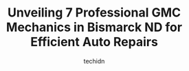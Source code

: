 ---
layout: ampstory
image: https://images.unsplash.com/photo-1623564493214-6137dff043ad?ixlib=rb-4.0.3&ixid=MnwxMjA3fDB8MHxwaG90by1wYWdlfHx8fGVufDB8fHx8&auto=format&fit=crop&w=640&h=853&q=80
author: techidn
featured: false
description: Searching for the finest GMC Mechanic in Bismarck ND, USA? Look no further than the 7 best GMC Mechanic in the area, where youll find a team of highly qualified professionals ready to handl
title: Unveiling 7 Professional GMC Mechanics in Bismarck ND for Efficient Auto Repairs
cover:
   title: Unveiling 7 Professional GMC Mechanics in Bismarck ND for Efficient Auto Repairs
   subtitle: Rickpate
   background: https://images.unsplash.com/photo-1623564493214-6137dff043ad?ixlib=rb-4.0.3&ixid=MnwxMjA3fDB8MHxwaG90by1wYWdlfHx8fGVufDB8fHx8&auto=format&fit=crop&w=640&h=853&q=80

pages: 
 - layout: thirds
   top: <h1>#1 Bismarck Motor Company</h1>
   bottom: "<p>I just purchased a 2022 Nissan Altima from Dayton.  He went well over and above my expectations and was wonderful to work with!    His communication throughout the proces</p>"
   background: https://www.knot35.com/toplist/wp-content/uploads/2023/06/best-gmc-mechanic-1-in-bismarck-nd-1685837320.jpeg
   backgroundblur: true
 - layout: thirds
   top: <h1>#2 Lincoln Repair</h1>
   bottom: "<p>4131 Hagen Ave, Bismarck, ND 58504, United States</p>"
   background: https://www.knot35.com/toplist/wp-content/uploads/2023/06/best-gmc-mechanic-2-in-bismarck-nd-1685837321.png
   cta:
      link: https://www.knot35.com/toplist/unveiling-7-professional-gmc-mechanics-in-bismarck-nd-for-efficient-auto-repairs/
      text: Unveiling 7 Professional GMC Mechanics in Bismarck ND for Efficient Auto Repairs
 - layout: thirds
   top: <h1>#3 Rides Auto Sales & Customs</h1>
   bottom: "<p>1200 Northstar Dr, Bismarck, ND 58503, United States</p>"
   background: https://www.knot35.com/toplist/wp-content/uploads/2023/06/best-gmc-mechanic-3-in-bismarck-nd-1685837321.jpeg
   cta:
      link: https://www.knot35.com/toplist/unveiling-7-professional-gmc-mechanics-in-bismarck-nd-for-efficient-auto-repairs/
      text: Unveiling 7 Professional GMC Mechanics in Bismarck ND for Efficient Auto Repairs
 - layout: thirds
   top: <h1>#4 CK Auto Inc.</h1>
   bottom: "<p>3405 E Divide Ave, Bismarck, ND 58501, United States</p>"
   background: https://images.unsplash.com/photo-1524169358666-79f22534bc6e?ixlib=rb-4.0.3&ixid=MnwxMjA3fDB8MHxwaG90by1wYWdlfHx8fGVufDB8fHx8&auto=format&fit=crop&w=640&h=853&q=80
   cta:
      link: https://www.knot35.com/toplist/unveiling-7-professional-gmc-mechanics-in-bismarck-nd-for-efficient-auto-repairs/
      text: Unveiling 7 Professional GMC Mechanics in Bismarck ND for Efficient Auto Repairs
 - layout: thirds
   top: <h1>#5 BisMan Autoworx</h1>
   bottom: "<p>235 Airport Rd, Bismarck, ND 58504, United States</p>"
   background: https://images.unsplash.com/photo-1608411404720-c8f0417bcdba?ixlib=rb-4.0.3&ixid=MnwxMjA3fDB8MHxwaG90by1wYWdlfHx8fGVufDB8fHx8&auto=format&fit=crop&w=640&h=853&q=80
   cta:
      link: https://www.knot35.com/toplist/unveiling-7-professional-gmc-mechanics-in-bismarck-nd-for-efficient-auto-repairs/
      text: Unveiling 7 Professional GMC Mechanics in Bismarck ND for Efficient Auto Repairs
 - layout: thirds
   top: <h1>#6 Torgerson Auto Center</h1>
   bottom: "<p>2121 E Bismarck Expy, Bismarck, ND 58504, United States</p>"
   background: https://images.unsplash.com/photo-1564951434112-64d74cc2a2d7?ixlib=rb-4.0.3&ixid=MnwxMjA3fDB8MHxwaG90by1wYWdlfHx8fGVufDB8fHx8&auto=format&fit=crop&w=640&h=853&q=80
   cta:
      link: https://www.knot35.com/toplist/unveiling-7-professional-gmc-mechanics-in-bismarck-nd-for-efficient-auto-repairs/
      text: Unveiling 7 Professional GMC Mechanics in Bismarck ND for Efficient Auto Repairs
 - layout: thirds
   top: <h1>#7 Advanced Fleet Services of ND Inc.</h1>
   bottom: "<p>1202 Burlington Dr, Bismarck, ND 58504, United States</p>"
   background: https://images.unsplash.com/photo-1618556658017-fd9c732d1360?ixlib=rb-4.0.3&ixid=MnwxMjA3fDB8MHxwaG90by1wYWdlfHx8fGVufDB8fHx8&auto=format&fit=crop&w=640&h=853&q=80
   cta:
      link: https://www.knot35.com/toplist/unveiling-7-professional-gmc-mechanics-in-bismarck-nd-for-efficient-auto-repairs/
      text: Unveiling 7 Professional GMC Mechanics in Bismarck ND for Efficient Auto Repairs
 - layout: thirds
   middle: Continue reading...
   background: https://images.unsplash.com/photo-1518640467707-6811f4a6ab73?ixlib=rb-4.0.3&ixid=MnwxMjA3fDB8MHxwaG90by1wYWdlfHx8fGVufDB8fHx8&auto=format&fit=crop&w=640&h=853&q=80
   cta:
      link: https://www.knot35.com/toplist/unveiling-7-professional-gmc-mechanics-in-bismarck-nd-for-efficient-auto-repairs/
      text: Unveiling 7 Professional GMC Mechanics in Bismarck ND for Efficient Auto Repairs
      
---